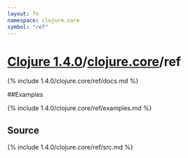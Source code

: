 ```yaml
---
layout: fn
namespace: clojure.core
symbol: "ref"
---
```


# [Clojure 1.4.0](../../)/[clojure.core](../)/ref

{% include 1.4.0/clojure.core/ref/docs.md %}

##Examples

{% include 1.4.0/clojure.core/ref/examples.md %}
## Source
{% include 1.4.0/clojure.core/ref/src.md %}

